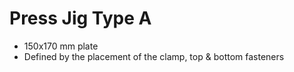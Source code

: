 # Press Jig Type A
+ 150x170 mm plate
+ Defined by the placement of the clamp, top & bottom fasteners
